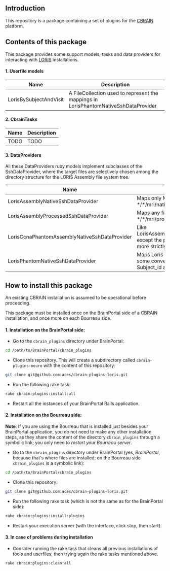 
## Introduction

This repository is a package containing a set of plugins for the
[CBRAIN](https://github.com/aces/cbrain) platform.

## Contents of this package

This package provides some support models, tasks and data providers for interacting
with [LORIS](https://github.com/aces/loris) installations.

#### 1. Userfile models

| Name                         | Description                                                                                     |
|------------------------------|-------------------------------------------------------------------------------------------------|
| LorisBySubjectAndVisit       | A FileCollection used to represent the mappings in LorisPhantomNativeSshDataProvider            |

#### 2. CbrainTasks

| Name          | Description                                                                                    |
|---------------|------------------------------------------------------------------------------------------------|
| TODO | TODO |

#### 3. DataProviders

All these DataProviders ruby models implement subclasses of the SshDataProvider, where
the target files are selectively chosen among the directory structure for the LORIS Assembly
file system tree.

| Name          | Description                                                                                                                     |
|---------------|---------------------------------------------------------------------------------------------------------------------------------|
| LorisAssemblyNativeSshDataProvider            | Maps only MINC files in \*/\*/mri/native/\*.mnc                                                 |
| LorisAssemblyProcessedSshDataProvider         | Maps any files in \*/\*/mri/processed/\*                                                        |
| LorisCcnaPhantomAssemblyNativeSshDataProvider | Like LorisAssemblyNativeSshDataProvider except the path components are more strictly controlled |
| LorisPhantomNativeSshDataProvider             | Maps Loris repository according to some convention regarding the Subject_id and the Visit_id    |


## How to install this package

An existing CBRAIN installation is assumed to be operational before
proceeding.

This package must be installed once on the BrainPortal side of a
CBRAIN installation, and once more on each Bourreau side.

#### 1. Installation on the BrainPortal side:

  * Go to the `cbrain_plugins` directory under BrainPortal:

```bash
cd /path/to/BrainPortal/cbrain_plugins
```

  * Clone this repository. This will create a subdirectory called
  `cbrain-plugins-neuro` with the content of this repository:

```bash
git clone git@github.com:aces/cbrain-plugins-loris.git
```

  * Run the following rake task:

```bash
rake cbrain:plugins:install:all
```

  * Restart all the instances of your BrainPortal Rails application.

#### 2. Installation on the Bourreau side:

**Note**: If you are using the Bourreau that is installed just
besides your BrainPortal application, you do not need to make
any other installation steps, as they share the content of
the directory `cbrain_plugins` through a symbolic link; you
only need to *restart your Bourreau server*.

  * Go to the `cbrain_plugins` directory under BrainPortal
  (yes, *BrainPortal*, because that's where files are installed; on
  the Bourreau side `cbrain_plugins` is a symbolic link):

```bash
cd /path/to/BrainPortal/cbrain_plugins
```

  * Clone this repository:

```bash
git clone git@github.com:aces/cbrain-plugins-loris.git
```
  * Run the following rake task (which is not the same as for
  the BrainPortal side):

```bash
rake cbrain:plugins:install:plugins
```

  * Restart your execution server (with the interface, click stop, then start).

#### 3. In case of problems during installation

  * Consider running the rake task that cleans all previous installations
    of tools and userfiles, then trying again the rake tasks mentioned above.

```bash
rake cbrain:plugins:clean:all
```

